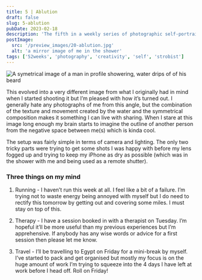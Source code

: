 ```yaml
---
title: 5 | Ablution
draft: false
slug: 5-ablution
pubDate: 2023-02-18
description: 'The fifth in a weekly series of photographic self-portraits of Stuart Mackenzie.'
postImage:
  src: '/preview_images/20-ablution.jpg'
  alt: 'a mirror image of me in the shower'
tags: ['52weeks', 'photography', 'creativity', 'self', 'strobist']
---
```


![A symetrical image of a man in profile showering, water drips of of his beard](/post_images/52weeks/52_2023_5.jpg)
<img src="" alt="" class=""/>

This evolved into a very different image from what I originally had in mind when I started shooting it but I’m pleased with how it’s turned out. I generally hate any photographs of me from this angle, but the combination of the texture and movement created by the water and the symmetrical composition makes it something I can live with sharing. When I stare at this image long enough my brain starts to imagine the outline of another person from the negative space between me(s) which is kinda cool.

The setup was fairly simple in terms of camera and lighting. The only two tricky parts were trying to get some shots I was happy with before my lens fogged up and trying to keep my iPhone as dry as possible (which was in the shower with me and being used as a remote shutter).

### Three things on my mind

1. Running - I haven’t run this week at all. I feel like a bit of a failure. I’m trying not to waste energy being annoyed with myself but I do need to rectify this tomorrow by getting out and covering some miles. I must stay on top of this.

2. Therapy - I have a session booked in with a therapist on Tuesday. I’m hopeful it’ll be more useful than my previous experiences but I’m apprehensive. If anybody has any wise words or advice for a first session then please let me know.

3. Travel - I’ll be travelling to Egypt on Friday for a mini-break by myself. I’ve started to pack and get organised but mostly my focus is on the huge amount of work I’m trying to squeeze into the 4 days I have left at work before I head off. Roll on Friday!
